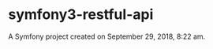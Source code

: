 symfony3-restful-api
====================

A Symfony project created on September 29, 2018, 8:22 am.
